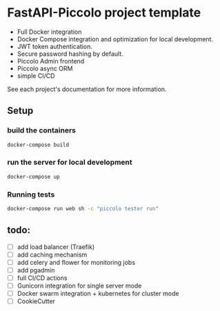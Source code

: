 # FastAPI-Piccolo project template
- Full Docker integration 
- Docker Compose integration and optimization for local development.
- JWT token authentication.
- Secure password hashing by default.
- Piccolo Admin frontend 
- Piccolo async ORM
- simple CI/CD


See each project's documentation for more information.


## Setup

### build the containers

```bash
docker-compose build
```
### run the server for local development

```bash
docker-compose up
```


### Running tests

```bash
docker-compose run web sh -c "piccolo tester run"
```


## todo:
  - [ ] add load balancer (Traefik)
  - [ ] add caching mechanism
  - [ ] add celery and flower for monitoring jobs
  - [ ] add pgadmin
  - [ ] full CI/CD actions
  - [ ] Gunicorn integration for single server mode
  - [ ] Docker swarm integration + kubernetes for cluster mode
  - [ ] CookieCutter

